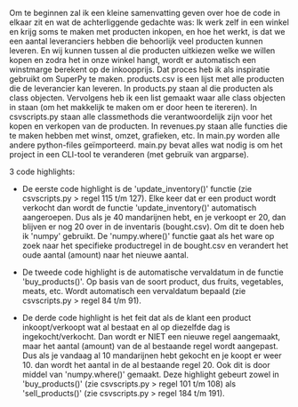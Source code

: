Om te beginnen zal ik een kleine samenvatting geven over hoe de code in elkaar zit en wat de achterliggende gedachte was: Ik werk zelf in een winkel en krijg soms te maken met producten inkopen, en hoe het werkt, is dat we een aantal leveranciers hebben die behoorlijk veel producten kunnen leveren. En wij kunnen tussen al die producten uitkiezen welke we willen kopen en zodra het in onze winkel hangt, wordt er automatisch een winstmarge berekent op de inkoopprijs. Dat proces heb ik als inspiratie gebruikt om SuperPy te maken.
products.csv is een lijst met alle producten die de leverancier kan leveren. In products.py staan al die producten als class objecten. Vervolgens heb ik een list gemaakt waar alle class objecten in staan (om het makkelijk te maken om er door heen te itereren). In csvscripts.py staan alle classmethods die verantwoordelijk zijn voor het kopen en verkopen van de producten. In revenues.py staan alle functies die te maken hebben met winst, omzet, grafieken, etc. In main.py worden alle andere python-files geïmporteerd. main.py bevat alles wat nodig is om het project in een CLI-tool te veranderen (met gebruik van argparse).

3 code highlights:

- De eerste code highlight is de 'update_inventory()' functie (zie csvscripts.py > regel 115 t/m 127). Elke keer dat er een product wordt verkocht dan wordt de functie 'update_inventory()' automatisch aangeroepen. Dus als je 40 mandarijnen hebt, en je verkoopt er 20, dan blijven er nog 20 over in de inventaris (bought.csv). Om dit te doen heb ik 'numpy' gebruikt. De 'numpy.where()' functie gaat als het ware op zoek naar het specifieke productregel in de bought.csv en verandert het oude aantal (amount) naar het nieuwe aantal.

- De tweede code highlight is de automatische vervaldatum in de functie 'buy_products()'. Op basis van de soort product, dus fruits, vegetables, meats, etc. Wordt automatisch een vervaldatum bepaald (zie csvscripts.py > regel 84 t/m 91).

- De derde code highlight is het feit dat als de klant een product inkoopt/verkoopt wat al bestaat en al op diezelfde dag is ingekocht/verkocht. Dan wordt er NIET een nieuwe regel aangemaakt, maar het aantal (amount) van de al bestaande regel wordt aangepast. Dus als je vandaag al 10 mandarijnen hebt gekocht en je koopt er weer 10. dan wordt het aantal in de al bestaande regel 20. Ook dit is door middel van 'numpy.where()' gemaakt. Deze highlight gebeurt zowel in 'buy_products()' (zie csvscripts.py > regel 101 t/m 108) als 'sell_products()' (zie csvscripts.py > regel 184 t/m 191).